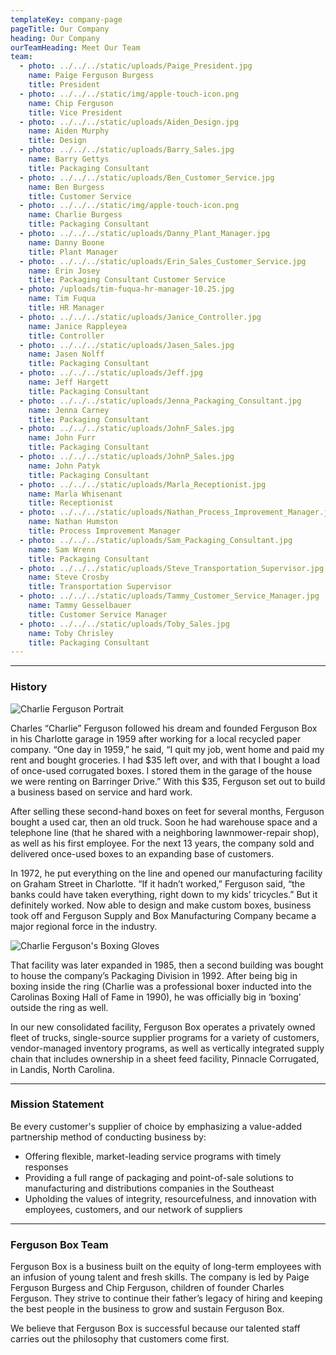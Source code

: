 ```yaml
---
templateKey: company-page
pageTitle: Our Company
heading: Our Company
ourTeamHeading: Meet Our Team
team:
  - photo: ../../../static/uploads/Paige_President.jpg
    name: Paige Ferguson Burgess
    title: President
  - photo: ../../../static/img/apple-touch-icon.png
    name: Chip Ferguson
    title: Vice President
  - photo: ../../../static/uploads/Aiden_Design.jpg
    name: Aiden Murphy
    title: Design
  - photo: ../../../static/uploads/Barry_Sales.jpg
    name: Barry Gettys
    title: Packaging Consultant
  - photo: ../../../static/uploads/Ben_Customer_Service.jpg
    name: Ben Burgess
    title: Customer Service
  - photo: ../../../static/img/apple-touch-icon.png
    name: Charlie Burgess
    title: Packaging Consultant
  - photo: ../../../static/uploads/Danny_Plant_Manager.jpg
    name: Danny Boone
    title: Plant Manager
  - photo: ../../../static/uploads/Erin_Sales_Customer_Service.jpg
    name: Erin Josey
    title: Packaging Consultant Customer Service
  - photo: /uploads/tim-fuqua-hr-manager-10.25.jpg
    name: Tim Fuqua
    title: HR Manager
  - photo: ../../../static/uploads/Janice_Controller.jpg
    name: Janice Rappleyea
    title: Controller
  - photo: ../../../static/uploads/Jasen_Sales.jpg
    name: Jasen Nolff
    title: Packaging Consultant
  - photo: ../../../static/uploads/Jeff.jpg
    name: Jeff Hargett
    title: Packaging Consultant
  - photo: ../../../static/uploads/Jenna_Packaging_Consultant.jpg
    name: Jenna Carney
    title: Packaging Consultant
  - photo: ../../../static/uploads/JohnF_Sales.jpg
    name: John Furr
    title: Packaging Consultant
  - photo: ../../../static/uploads/JohnP_Sales.jpg
    name: John Patyk
    title: Packaging Consultant
  - photo: ../../../static/uploads/Marla_Receptionist.jpg
    name: Marla Whisenant
    title: Receptionist
  - photo: ../../../static/uploads/Nathan_Process_Improvement_Manager.jpg
    name: Nathan Humston
    title: Process Improvement Manager
  - photo: ../../../static/uploads/Sam_Packaging_Consultant.jpg
    name: Sam Wrenn
    title: Packaging Consultant
  - photo: ../../../static/uploads/Steve_Transportation_Supervisor.jpg
    name: Steve Crosby
    title: Transportation Supervisor
  - photo: ../../../static/uploads/Tammy_Customer_Service_Manager.jpg
    name: Tammy Gesselbauer
    title: Customer Service Manager
  - photo: ../../../static/uploads/Toby_Sales.jpg
    name: Toby Chrisley
    title: Packaging Consultant
---
```

- - -

### History

![Charlie Ferguson Portrait](/uploads/charles_ferguson.jpg)

Charles “Charlie” Ferguson followed his dream and founded Ferguson Box in his Charlotte garage in 1959 after working for a local recycled paper company. “One day in 1959,” he said, “I quit my job, went home and paid my rent and bought groceries. I had $35 left over, and with that I bought a load of once-used corrugated boxes. I stored them in the garage of the house we were renting on Barringer Drive.” With this $35, Ferguson set out to build a business based on service and hard work.

After selling these second-hand boxes on feet for several months, Ferguson bought a used car, then an old truck. Soon he had warehouse space and a telephone line (that he shared with a neighboring lawnmower-repair shop), as well as his first employee. For the next 13 years, the company sold and delivered once-used boxes to an expanding base of customers.

In 1972, he put everything on the line and opened our manufacturing facility on Graham Street in Charlotte. “If it hadn’t worked,” Ferguson said, “the banks could have taken everything, right down to my kids’ tricycles.” But it definitely worked. Now able to design and make custom boxes, business took off and Ferguson Supply and Box Manufacturing Company became a major regional force in the industry.

![Charlie Ferguson's Boxing Gloves](/uploads/charlie_boxing_gloves.jpg "Charlie Ferguson's Boxing Gloves")

That facility was later expanded in 1985, then a second building was bought to house the company’s Packaging Division in 1992. After being big in boxing inside the ring (Charlie was a professional boxer inducted into the Carolinas Boxing Hall of Fame in 1990), he was officially big in ‘boxing’ outside the ring as well.

In our new consolidated facility, Ferguson Box operates a privately owned fleet of trucks, single-source supplier programs for a variety of customers, vendor-managed inventory programs, as well as vertically integrated supply chain that includes ownership in a sheet feed facility, Pinnacle Corrugated, in Landis, North Carolina.

- - -

### Mission Statement

Be every customer's supplier of choice by emphasizing a value-added partnership method of conducting business by:

* Offering flexible, market-leading service programs with timely responses
* Providing a full range of packaging and point-of-sale solutions to manufacturing and distributions companies in the Southeast
* Upholding the values of integrity, resourcefulness, and innovation with employees, customers, and our network of suppliers

- - -

### Ferguson Box Team

Ferguson Box is a business built on the equity of long-term employees with an infusion of young talent and fresh skills. The company is led by Paige Ferguson Burgess and Chip Ferguson, children of founder Charles Ferguson. They strive to continue their father’s legacy of hiring and keeping the best people in the business to grow and sustain Ferguson Box.

We believe that Ferguson Box is successful because our talented staff carries out the philosophy that customers come first.

